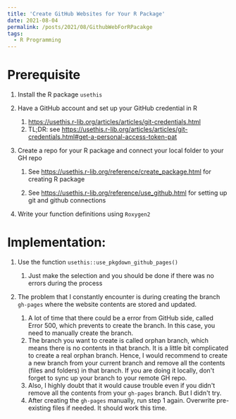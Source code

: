 ```yaml
---
title: 'Create GitHub Websites for Your R Package'
date: 2021-08-04
permalink: /posts/2021/08/GithubWebForRPacakge
tags:
  - R Programming
---
```


# Prerequisite

1.  Install the R package `usethis`

2.  Have a GitHub account and set up your GitHub credential in R

    1.  <https://usethis.r-lib.org/articles/articles/git-credentials.html>
    2.  TL;DR: see <https://usethis.r-lib.org/articles/articles/git-credentials.html#get-a-personal-access-token-pat>

3.  Create a repo for your R package and connect your local folder to your GH repo

    1.  See <https://usethis.r-lib.org/reference/create_package.html> for creating R package

    2.  See <https://usethis.r-lib.org/reference/use_github.html> for setting up git and github connections

4.  Write your function definitions using `Roxygen2`

# Implementation:

1.  Use the function `usethis::use_pkgdown_github_pages()`

    1.  Just make the selection and you should be done if there was no errors during the process

2.  The problem that I constantly encounter is during creating the branch `gh-pages` where the website contents are stored and updated.

    1.  A lot of time that there could be a error from GitHub side, called Error 500, which prevents to create the branch. In this case, you need to manually create the branch.
    2.  The branch you want to create is called orphan branch, which means there is no contents in that branch. It is a little bit complicated to create a real orphan branch. Hence, I would recommend to create a new branch from your current branch and remove all the contents (files and folders) in that branch. If you are doing it locally, don't forget to sync up your branch to your remote GH repo.
    3.  Also, I highly doubt that it would cause trouble even if you didn't remove all the contents from your `gh-pages` branch. But I didn't try.
    4.  After creating the `gh-pages` manually, run step 1 again. Overwrite pre-existing files if needed. It should work this time.
